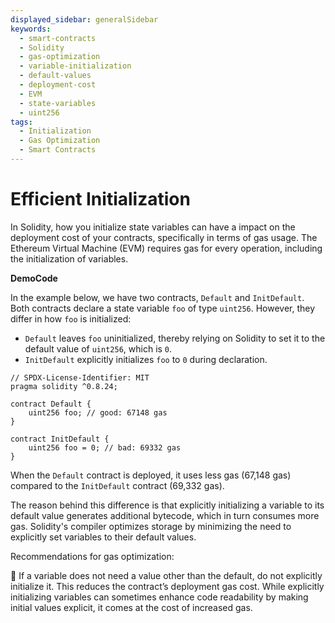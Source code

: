 ```yaml
---
displayed_sidebar: generalSidebar
keywords:
  - smart-contracts
  - Solidity
  - gas-optimization
  - variable-initialization
  - default-values
  - deployment-cost
  - EVM
  - state-variables
  - uint256
tags:
  - Initialization
  - Gas Optimization
  - Smart Contracts
---
```


# Efficient Initialization

In Solidity, how you initialize state variables can have a impact on the deployment cost of your contracts, specifically in terms of gas usage. The Ethereum Virtual Machine (EVM) requires gas for every operation, including the initialization of variables.

**DemoCode**

In the example below, we have two contracts, `Default` and `InitDefault`. Both contracts declare a state variable `foo` of type `uint256`. However, they differ in how `foo` is initialized:

- `Default` leaves `foo` uninitialized, thereby relying on Solidity to set it to the default value of `uint256`, which is `0`.
- `InitDefault` explicitly initializes `foo` to `0` during declaration.

```solidity
// SPDX-License-Identifier: MIT
pragma solidity ^0.8.24;

contract Default {
    uint256 foo; // good: 67148 gas
}

contract InitDefault {
    uint256 foo = 0; // bad: 69332 gas
}
```

When the `Default` contract is deployed, it uses less gas (67,148 gas) compared to the `InitDefault` contract (69,332 gas).

The reason behind this difference is that explicitly initializing a variable to its default value generates additional bytecode, which in turn consumes more gas. Solidity's compiler optimizes storage by minimizing the need to explicitly set variables to their default values.

Recommendations for gas optimization:

🌟 If a variable does not need a value other than the default, do not explicitly initialize it. This reduces the contract’s deployment gas cost. While explicitly initializing variables can sometimes enhance code readability by making initial values explicit, it comes at the cost of increased gas.

